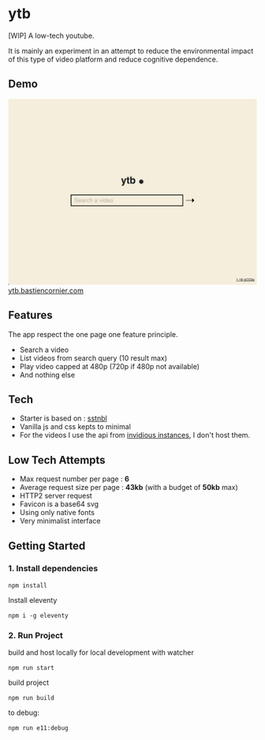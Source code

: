 # ytb

[WIP] A low-tech youtube.

It is mainly an experiment in an attempt to reduce the environmental impact of this type of video platform and reduce cognitive dependence.

## Demo

[![demo ytb screenshot](./screenshot.jpg "Demo ytb screenshot")](https://ytb.bastiencornier.com)
[ytb.bastiencornier.com](http://ytb.bastiencornier.com/)

## Features

The app respect the one page one feature principle.

- Search a video
- List videos from search query (10 result max)
- Play video capped at 480p (720p if 480p not available)
- And nothing else

## Tech

- Starter is based on : [sstnbl](https://github.com/Bastou/sstnbl)
- Vanilla js and css kepts to minimal
- For the videos I use the api from [invidious instances](https://github.com/iv-org/invidious), I don't host them.

## Low Tech Attempts 
- Max request number per page : **6**
- Average request size per page : **43kb** (with a budget of **50kb** max)
- HTTP2 server request
- Favicon is a base64 svg
- Using only native fonts
- Very minimalist interface

## Getting Started

### 1. Install dependencies

```
npm install
```

Install eleventy

```
npm i -g eleventy
```

### 2. Run Project

build and host locally for local development with watcher

```
npm run start
```

build project

```
npm run build
```

to debug:

```
npm run e11:debug
```
